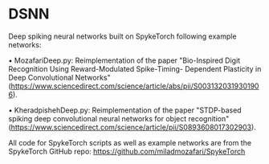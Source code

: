 # DSNN
Deep spiking neural networks built on SpykeTorch following example networks:

• MozafariDeep.py: Reimplementation of the paper "Bio-Inspired Digit Recognition Using Reward-Modulated Spike-Timing- Dependent Plasticity in Deep Convolutional Networks" (https://www.sciencedirect.com/science/article/abs/pii/S0031320319301906).

• KheradpishehDeep.py: Reimplementation of the paper "STDP-based spiking deep convolutional neural networks for object recognition" (https://www.sciencedirect.com/science/article/pii/S0893608017302903).

All code for SpykeTorch scripts as well as example networks are from the SpykeTorch GitHub repo: https://github.com/miladmozafari/SpykeTorch
